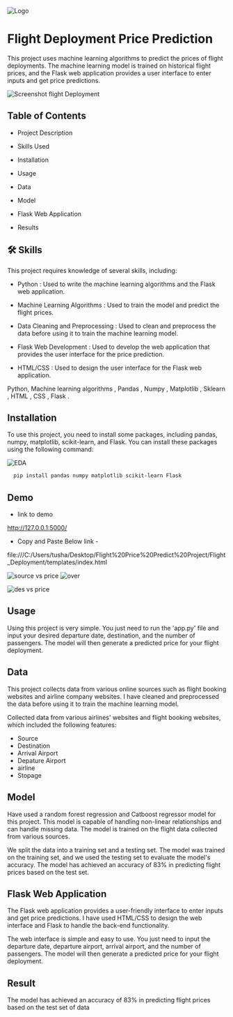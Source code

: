 

![Logo](https://media.istockphoto.com/id/1394303670/photo/737-aircraft-in-flight.jpg?b=1&s=170667a&w=0&k=20&c=w8sTZFEuvNJu_apMRU4ouOiAOnNz7duvF617U72I_Oc=)




# Flight Deployment Price Prediction

This project uses machine learning algorithms to predict the prices of flight deployments. The machine learning model is trained on historical flight prices, and the Flask web application provides a user interface to enter inputs and get price predictions.


![Screenshot flight Deployment](https://user-images.githubusercontent.com/121338492/226943119-0421f28a-6fb6-4311-af9a-6010a193ea08.png)


## Table of Contents

- Project Description

- Skills Used

- Installation

- Usage

- Data

- Model

- Flask Web Application

- Results



## 🛠 Skills
This project requires knowledge of several skills, including:

- Python : Used to write the machine learning algorithms and the    Flask web application.

- Machine Learning Algorithms : Used to train the model and predict the flight prices.

- Data Cleaning and Preprocessing : Used to clean and preprocess the data before using it to train the machine learning model.

- Flask Web Development : Used to develop the web application that provides the user interface for the price prediction.

- HTML/CSS : Used to design the user interface for the Flask web application.
 
 Python, Machine learning algorithms , Pandas , Numpy , Matplotlib , Sklearn , HTML , CSS , Flask .


## Installation

To use this project, you need to install some packages, including pandas, numpy, matplotlib, scikit-learn, and Flask. You can install these packages using the following command:


![EDA](https://user-images.githubusercontent.com/121338492/226948428-20180297-6950-4399-822d-022c85f59150.png)

```bash
  pip install pandas numpy matplotlib scikit-learn Flask

```
   

## Demo


- link to demo

http://127.0.0.1:5000/ 

- Copy and Paste Below link -

file:///C:/Users/tusha/Desktop/Flight%20Price%20Predict%20Project/Flight_Deployment/templates/index.html

![source vs price](https://user-images.githubusercontent.com/121338492/226947793-f8c712e9-e0e8-48c5-aaca-757b07149eaf.png)
![over](https://user-images.githubusercontent.com/121338492/226947903-02c36ac4-79a1-4af6-972a-7057c26f6cae.png)

![des vs price](https://user-images.githubusercontent.com/121338492/226947709-fe706dc0-a17f-4a0a-89bb-13c889698eba.png)

## Usage

Using this project is very simple. You just need to run the 'app.py' file and input your desired departure date, destination, and the number of passengers. The model will then generate a predicted price for your flight deployment.


## Data

This project collects data from various online sources such as flight booking websites and airline company websites. I have cleaned and preprocessed the data before using it to train the machine learning model.

Collected data from various airlines' websites and flight booking websites, which included the following features:

- Source
- Destination
- Arrival Airport
- Depature Airport
- airline
- Stopage


## Model 

Have used a random forest regression and Catboost regressor  model for this project. This model is capable of handling non-linear relationships and can handle missing data. The model is trained on the flight data collected from various sources.

We split the data into a training set and a testing set. The model was trained on the training set, and we used the testing set to evaluate the model's accuracy. The model has achieved an accuracy of 83% in predicting flight prices based on the test set.

## Flask Web Application

The Flask web application provides a user-friendly interface to enter inputs and get price predictions. I have used HTML/CSS to design the web interface and Flask to handle the back-end functionality.

The web interface is simple and easy to use. You just need to input the departure date, departure airport, arrival airport, and the number of passengers. The model will then generate a predicted price for your flight deployment.

## Result

The model has achieved an accuracy of 83% in predicting flight prices based on the test set of data
